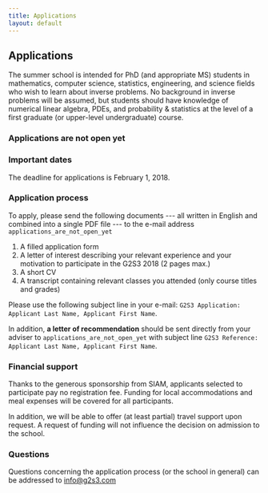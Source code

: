 ```yaml
---
title: Applications
layout: default
---
```


## Applications
The summer school is intended for PhD (and appropriate MS) students in mathematics, computer science, statistics, engineering, and science fields who wish to learn about inverse problems. No background in inverse problems will be assumed, but students should have knowledge of numerical linear algebra, PDEs, and probability & statistics at the level of a first graduate (or upper-level undergraduate) course.

<!--- TODO: Add a diversity/inclusion statement --->

### Applications are not open yet

### Important dates
The deadline for applications is February 1, 2018.

### Application process
To apply, please send the following documents --- all written in English and combined into a single PDF file --- to the e-mail address `applications_are_not_open_yet` 
1. A filled application form
2. A letter of interest describing your relevant experience and your motivation to participate in the G2S3 2018 (2 pages max.)
3. A short CV
4. A transcript containing relevant classes you attended (only course titles and grades)
<!--- 5. If needed, an application for financial support of travel costs (see below) --->

Please use the following subject line in your e-mail: `G2S3 Application: Applicant Last Name, Applicant First Name`.

In addition, **a letter of recommendation** should be sent directly from your adviser to `applications_are_not_open_yet` with subject line `G2S3 Reference: Applicant Last Name, Applicant First Name`.

### Financial support
Thanks to the generous sponsorship from SIAM, applicants selected to participate pay no registration fee. Funding for local accommodations and meal expenses will be covered for all participants.

In addition, we will be able to offer (at least partial) travel support upon request. A request of funding will not influence the decision on admission to the school.

### Questions
Questions concerning the application process (or the school in general) can be addressed to [info@g2s3.com](mailto:info@g2s3.com)
